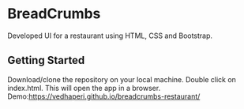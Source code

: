 # BreadCrumbs
Developed UI for a restaurant using HTML, CSS and Bootstrap. 
## Getting Started
Download/clone the repository on your local machine. Double click on index.html. This will open the app in a browser.
Demo:https://vedhaperi.github.io/breadcrumbs-restaurant/




